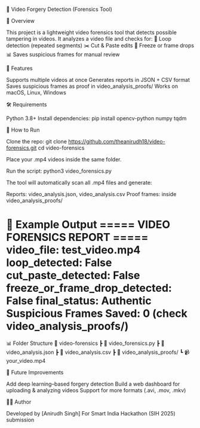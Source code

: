 🎥 Video Forgery Detection (Forensics Tool)

📌 Overview

This project is a lightweight video forensics tool that detects possible tampering in videos.
It analyzes a video file and checks for:
🔁 Loop detection (repeated segments)
✂️ Cut & Paste edits
🧊 Freeze or frame drops
📊 Saves suspicious frames for manual review


🚀 Features

Supports multiple videos at once
Generates reports in JSON + CSV format
Saves suspicious frames as proof in video_analysis_proofs/
Works on macOS, Linux, Windows

🛠️ Requirements

Python 3.8+
Install dependencies:
pip install opencv-python numpy tqdm

📂 How to Run

Clone the repo:
git clone https://github.com/theanirudh18/video-forensics.git
cd video-forensics

Place your .mp4 videos inside the same folder.

Run the script:
python3 video_forensics.py

The tool will automatically scan all .mp4 files and generate:

Reports: video_analysis.json, video_analysis.csv
Proof frames: inside video_analysis_proofs/









📝 Example Output
===== VIDEO FORENSICS REPORT =====
video_file: test_video.mp4
loop_detected: False
cut_paste_detected: False
freeze_or_frame_drop_detected: False
final_status: Authentic
Suspicious Frames Saved: 0 (check video_analysis_proofs/)
===================================

📊 Folder Structure
📂 video-forensics
 ┣ 📜 video_forensics.py
 ┣ 📜 video_analysis.json
 ┣ 📜 video_analysis.csv
 ┣ 📂 video_analysis_proofs/
 ┗ 📹 your_video.mp4

📌 Future Improvements

Add deep learning–based forgery detection
Build a web dashboard for uploading & analyzing videos
Support for more formats (.avi, .mov, .mkv)

👨‍💻 Author

Developed by [Anirudh Singh]
For Smart India Hackathon (SIH 2025) submission
